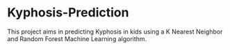 # Kyphosis-Prediction
This project aims in predicting Kyphosis in kids using a K Nearest Neighbor and Random Forest Machine Learning algorithm.
